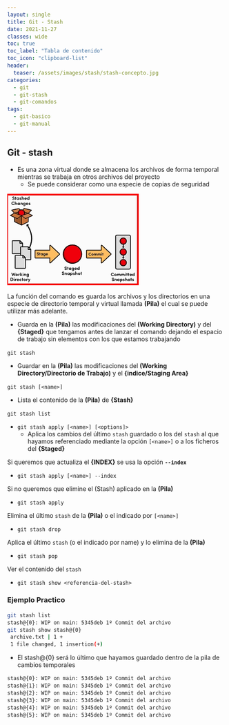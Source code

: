```yaml
---
layout: single
title: Git - Stash 
date: 2021-11-27
classes: wide
toc: true
toc_label: "Tabla de contenido"
toc_icon: "clipboard-list"
header:
  teaser: /assets/images/stash/stash-concepto.jpg
categories:
  - git
  - git-stash
  - git-comandos
tags:
  - git-basico
  - git-manual
---
```


## Git - stash

* Es una zona virtual donde se almacena los archivos de forma temporal mientras se trabaja en otros archivos del proyecto
  * Se puede considerar como una especie de copias de seguridad

![Stash](/assets/images/stash/stash-concepto2.jpg)

La función del comando es guarda los archivos y los directorios en una especie de directorio temporal y virtual llamada **(Pila)**  el cual se puede utilizar más adelante.

* Guarda en la **(Pila)** las modificaciones del **(Working Directory)** y del **{Staged}** que tengamos antes de lanzar el comando dejando el espacio de trabajo sin elementos con los que estamos trabajando

``git stash``

* Guardar en la **(Pila)** las modificaciones del **(Working Directory/Directorio de Trabajo)** y el **{indice/Staging Area}**

``git stash [<name>]``

* Lista el contenido de la **(Pila)** de **{Stash}**

``git stash list``

* ``git stash apply [<name>] [<options]>``
  * Aplica los cambios del último ``stash`` guardado o los del ``stash`` al que hayamos referenciado mediante la opción ``[<name>]`` o a los ficheros del **{Staged}**
  
Si queremos que actualiza el **{INDEX}** se usa la opción **``--index``**

* ``git stash apply [<name>] --index``
  
Si no queremos que elimine el (Stash) aplicado en la **(Pila)**

* ``git stash apply``

Elimina el último ``stash`` de la **(Pila)** o el indicado por ``[<name>]``

* ``git stash drop``

Aplica el último ``stash`` (o el indicado por name) y lo elimina de la **(Pila)**

* ``git stash pop``

Ver el contenido del ``stash``

* ``git stash show <referencia-del-stash>``

### Ejemplo Practico

```bash
git stash list 
stash@{0}: WIP on main: 5345deb 1º Commit del archivo
git stash show stash@{0}
 archive.txt | 1 +
 1 file changed, 1 insertion(+)
```

* El stash@{0} será lo último que hayamos guardado dentro de la pila de cambios temporales

```bash
stash@{0}: WIP on main: 5345deb 1º Commit del archivo
stash@{1}: WIP on main: 5345deb 1º Commit del archivo
stash@{2}: WIP on main: 5345deb 1º Commit del archivo
stash@{3}: WIP on main: 5345deb 1º Commit del archivo
stash@{4}: WIP on main: 5345deb 1º Commit del archivo
stash@{5}: WIP on main: 5345deb 1º Commit del archivo
```
